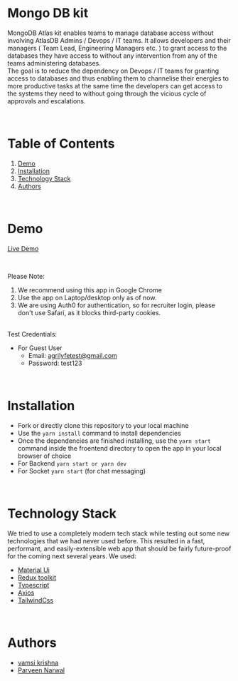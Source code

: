 

# Mongo DB kit
MongoDB Atlas kit enables teams to manage database access without involving AtlasDB Admins / Devops / IT teams. It allows developers and their managers ( Team Lead, Engineering Managers etc. ) to grant access to the databases they have access to without any intervention from any of the teams administering databases.
<br/>
The goal is to reduce the dependency on Devops / IT teams for granting access to databases and thus enabling them to channelise their energies to more productive tasks at the same time the developers can get access to the systems they need to without going through the vicious cycle of approvals and escalations.

<br/>

# Table of Contents

1. [Demo](#demo)
2. [Installation](#installation)
3. [Technology Stack](#technology-stack)
4. [Authors](#authors)
<br/>

# Demo

[Live Demo](https://agri-front.vercel.app/)

<br/>

Please Note:

1. We recommend using this app in Google Chrome
2. Use the app on Laptop/desktop only as of now.
3. We are using Auth0 for authentication, so for recruiter login, please don't use Safari, as it blocks third-party cookies.

<br/>
Test Credentials:

- For Guest User
  - Email: agrilyfetest@gmail.com
  - Password: test123

<br/>

# Installation

- Fork or directly clone this repository to your local machine
- Use the `yarn install` command to install dependencies
- Once the dependencies are finished installing, use the `yarn start` command inside the froentend directory to open the app in your local browser of choice
- For Backend `yarn start or yarn dev`
- For Socket `yarn start` (for chat messaging)


<br/>

# Technology Stack

We tried to use a completely modern tech stack while testing out some new technologies that we had never used before. This resulted in a fast, performant, and easily-extensible web app that should be fairly future-proof for the coming next several years. We used:

- [Material Ui](https://mui.com/)
- [Redux toolkit](https://redux-toolkit.js.org/)
- [Typescript](https://www.typescriptlang.org/)
- [Axios](https://axios-http.com/docs/intro)
- [TailwindCss](https://tailwindcss.com/)

<br/>

# Authors

- [vamsi krishna](https://github.com/vamsilearner)
- [Parveen Narwal](https://github.com/PraveenNarwal/)

<br/>
